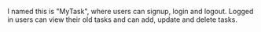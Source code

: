 I named this is "MyTask", where
users can signup, login and logout.
Logged in users can view their old tasks and can add, update and delete tasks.
